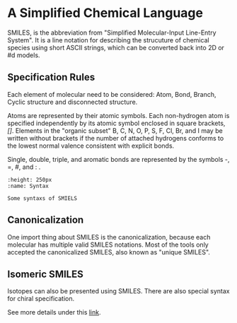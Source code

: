 # A Simplified Chemical Language
SMILES, is the abbreviation from "Simplified Molecular-Input Line-Entry System". It is a line notation for describing the strucuture of chemical species using short ASCII strings, which can be converted back into 2D or #d models.


## Specification Rules
Each element of molecular need to be considered: Atom, Bond, Branch, Cyclic structure and disconnected structure.

Atoms are represented by their atomic symbols. 
Each non-hydrogen atom is specified independently by its atomic symbol enclosed in square brackets, *[]*.
Elements in the "organic subset" B, C, N, O, P, S, F, Cl, Br, and I may be written without brackets if the number of attached hydrogens conforms to the lowest normal valence consistent with explicit bonds.

Single, double, triple, and aromatic bonds are represented by the symbols -, =, #, and : .


```{figure} ./picture/smiles.png
:height: 250px
:name: Syntax

Some syntaxs of SMIELS
```

## Canonicalization
One import thing about SMILES is the canonicalization, because each molecular has multiple valid SMILES notations. Most of the tools only accepted the canonicalized SMILES, also known as "unique SMILES".

## Isomeric SMILES
Isotopes can also be presented using SMILES. There are also special syntax for chiral specification.


See more details under this [link](https://www.ics.uci.edu/~dock/manuals/DaylightTheoryManual/theory.smiles.html#RTFToC26).

